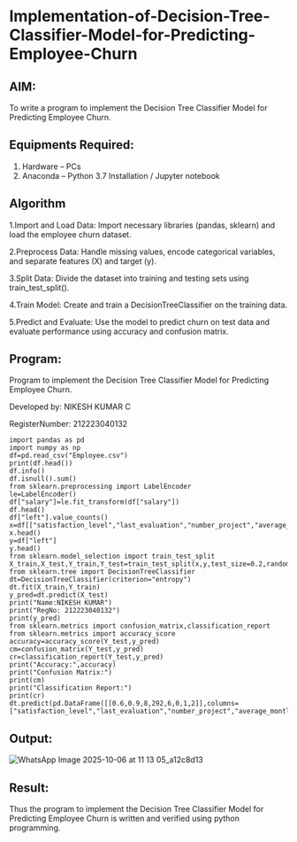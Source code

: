 # Implementation-of-Decision-Tree-Classifier-Model-for-Predicting-Employee-Churn

## AIM:
To write a program to implement the Decision Tree Classifier Model for Predicting Employee Churn.

## Equipments Required:
1. Hardware – PCs
2. Anaconda – Python 3.7 Installation / Jupyter notebook

## Algorithm
1.Import and Load Data: Import necessary libraries (pandas, sklearn) and load the employee churn dataset.

2.Preprocess Data: Handle missing values, encode categorical variables, and separate features (X) and target (y).

3.Split Data: Divide the dataset into training and testing sets using train_test_split().

4.Train Model: Create and train a DecisionTreeClassifier on the training data.

5.Predict and Evaluate: Use the model to predict churn on test data and evaluate performance using accuracy and confusion matrix.

## Program:

Program to implement the Decision Tree Classifier Model for Predicting Employee Churn.

Developed by: NIKESH KUMAR C

RegisterNumber: 212223040132
```
import pandas as pd 
import numpy as np
df=pd.read_csv("Employee.csv")
print(df.head())
df.info()
df.isnull().sum()
from sklearn.preprocessing import LabelEncoder
le=LabelEncoder()
df["salary"]=le.fit_transform(df["salary"])
df.head()
df["left"].value_counts()
x=df[["satisfaction_level","last_evaluation","number_project","average_montly_hours","time_spend_company","Work_accident","promotion_last_5years","salary"]]
x.head()
y=df["left"]
y.head()
from sklearn.model_selection import train_test_split
X_train,X_test,Y_train,Y_test=train_test_split(x,y,test_size=0.2,random_state=100)
from sklearn.tree import DecisionTreeClassifier
dt=DecisionTreeClassifier(criterion="entropy")
dt.fit(X_train,Y_train)
y_pred=dt.predict(X_test)
print("Name:NIKESH KUMAR")
print("RegNo: 212223040132")
print(y_pred)
from sklearn.metrics import confusion_matrix,classification_report
from sklearn.metrics import accuracy_score
accuracy=accuracy_score(Y_test,y_pred)
cm=confusion_matrix(Y_test,y_pred)
cr=classification_report(Y_test,y_pred)
print("Accuracy:",accuracy)
print("Confusion Matrix:")
print(cm)
print("Classification Report:")
print(cr)
dt.predict(pd.DataFrame([[0.6,0.9,8,292,6,0,1,2]],columns=["satisfaction_level","last_evaluation","number_project","average_montly_hours","time_spend_company","Work_accident","promotion_last_5years","salary"]))
```

## Output:
![WhatsApp Image 2025-10-06 at 11 13 05_a12c8d13](https://github.com/user-attachments/assets/0d4f95e5-4442-475b-9b4c-7d7266945629)



## Result:
Thus the program to implement the  Decision Tree Classifier Model for Predicting Employee Churn is written and verified using python programming.
